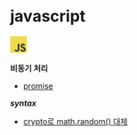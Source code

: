 # javascript

<img src="js_logo-1.png" width="30" height ="30">

<br>

**비동기 처리** 
- [promise](https://github.com/shinwoos/my-dictionary/blob/master/js/js_lec/promise.md)

***syntax***
- [crypto로 math.random() 대체](https://github.com/shinwoos/my-dictionary/blob/master/js/js_lec/crypto_rand.md)
